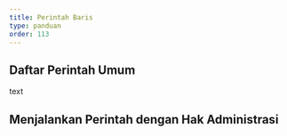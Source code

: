 ```yaml
---
title: Perintah Baris
type: panduan
order: 113
---
```


## Daftar Perintah Umum

text

## Menjalankan Perintah dengan Hak Administrasi
